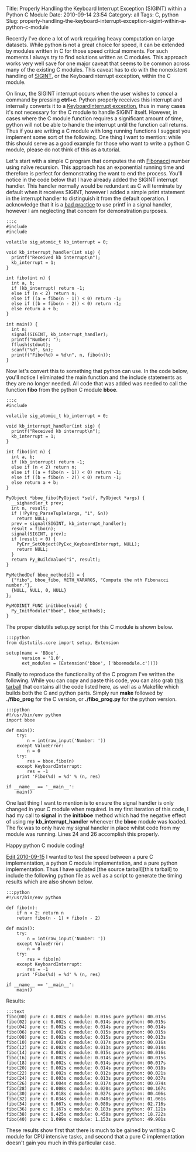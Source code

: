 Title: Properly Handling the Keyboard Interrupt Exception (SIGINT) within a Python C Module
Date: 2010-09-14 23:54
Category: all
Tags: C, python
Slug: properly-handling-the-keyboard-interrupt-exception-sigint-within-a-python-c-module

Recently I've done a lot of work requiring heavy computation on large datasets.
While python is not a great choice for speed, it can be extended by modules
written in C for those speed critical moments. For such moments I always try to
find solutions written as C modules. This approach works very well save for one
major caveat that seems to be common across many of the existing C modules.
This caveat has to do with the nonexistent handling of [SIGINT][], or the
KeyboardInterrupt exception, within the C module.

On linux, the SIGINT interrupt occurs when the user wishes to *cancel* a
command by pressing **ctrl+c**. Python properly receives this interrupt and
internally converts it to a [KeyboardInterrupt exception,][] thus in many cases
it's not necessary for the C module to handle SIGINT itself. However, in cases
where the C module function requires a significant amount of time, python will
not be able to handle the interrupt until the function call returns. Thus if
you are writing a C module with long running functions I suggest you implement
some sort of the following. One thing I want to mention: while this should
serve as a good example for those who want to write a python C module, please
do not think of this as a tutorial.

Let's start with a simple C program that computes the nth [Fibonacci][] number
using naïve recursion. This approach has an exponential running time and
therefore is perfect for demonstrating the want to end the process. You'll
notice in the code below that I have already added the SIGINT interrupt
handler. This handler normally would be redundant as C will terminate by
default when it receives SIGINT, however I added a simple print statement in
the interrupt handler to distinguish it from the default operation. I
acknowledge that it is a [bad practice][] to use printf in a signal handler,
however I am neglecting that concern for demonstration purposes.

    :::c
    #include 
    #include 

    volatile sig_atomic_t kb_interrupt = 0;

    void kb_interrupt_handler(int sig) {
      printf("Received kb interrupt\n");
      kb_interrupt = 1;
    }

    int fibo(int n) {
      int a, b;
      if (kb_interrupt) return -1;
      else if (n < 2) return n;
      else if ((a = fibo(n - 1)) < 0) return -1;
      else if ((b = fibo(n - 2)) < 0) return -1;
      else return a + b;
    }

    int main() {
      int n;
      signal(SIGINT, kb_interrupt_handler);
      printf("Number: ");
      fflush(stdout);
      scanf("%d", &n);
      printf("Fibo(%d) = %d\n", n, fibo(n));
    }

Now let's convert this to something that python can use. In the code below,
you'll notice I eliminated the main function and the include statements as they
are no longer needed. All code that was added was needed to call the function
**fibo** from the python C module **bboe**.

    :::c
    #include 

    volatile sig_atomic_t kb_interrupt = 0;

    void kb_interrupt_handler(int sig) {
      printf("Received kb interrupt\n");
      kb_interrupt = 1;
    }

    int fibo(int n) {
      int a, b;
      if (kb_interrupt) return -1;
      else if (n < 2) return n;
      else if ((a = fibo(n - 1)) < 0) return -1;
      else if ((b = fibo(n - 2)) < 0) return -1;
      else return a + b;
    }

    PyObject *bboe_fibo(PyObject *self, PyObject *args) {
      __sighandler_t prev;
      int n, result;
      if (!PyArg_ParseTuple(args, "i", &n))
        return NULL;
      prev = signal(SIGINT, kb_interrupt_handler);
      result = fibo(n);
      signal(SIGINT, prev);
      if (result < 0) {
        PyErr_SetObject(PyExc_KeyboardInterrupt, NULL);
        return NULL;
      }
      return Py_BuildValue("i", result);
    }

    PyMethodDef bboe_methods[] = {
      {"fibo", bboe_fibo, METH_VARARGS, "Compute the nth Fibonacci number."},
      {NULL, NULL, 0, NULL}
    };

    PyMODINIT_FUNC initbboe(void) {
      Py_InitModule("bboe", bboe_methods);
    }

The proper distutils setup.py script for this C module is shown below.

    :::python
    from distutils.core import setup, Extension

    setup(name = 'BBoe',
          version = '1.0',
          ext_modules = [Extension('bboe', ['bboemodule.c'])])

Finally to reproduce the functionality of the C program I've written the
following. While you can copy and paste this code, you can also grab [this
tarball][] that contains all the code listed here, as well as a Makefile which
builds both the C and python parts. Simply run **make** followed by
**./fibo\_prog** for the C version, or **./fibo\_prog.py** for the python
version.

    :::python
    #!/usr/bin/env python
    import bboe

    def main():
        try:
            n = int(raw_input('Number: '))
        except ValueError:
            n = 0
        try:
            res = bboe.fibo(n)
        except KeyboardInterrupt:
            res = -1
        print 'Fibo(%d) = %d' % (n, res)

    if __name__ == '__main__':
        main()

One last thing I want to mention is to ensure the signal handler is only
changed in your C module when required. In my first iteration of this code, I
had my call to **signal** in the **initbboe** method which had the negative
effect of using my **kb\_interrupt\_handler** whenever the **bboe** module was
loaded. The fix was to only have my signal handler in place whilst code from my
module was running. Lines 24 and 26 accomplish this properly.

Happy python C module coding!

<ins datetime="2010-09-15T22:13:25+00:00">
Edit 2010-09-15</ins>  
I wanted to test the speed between a pure C implementation, a python C module
implementation, and a pure python implementation. Thus I have updated [the
source tarball][this tarball] to include the following python file as well as a
script to generate the timing results which are also shown below.

    :::python
    #!/usr/bin/env python

    def fibo(n):
        if n < 2: return n
        return fibo(n - 1) + fibo(n - 2)    

    def main():
        try:
            n = int(raw_input('Number: '))
        except ValueError:
            n = 0
        try:
            res = fibo(n)
        except KeyboardInterrupt:
            res = -1
        print 'Fibo(%d) = %d' % (n, res)

    if __name__ == '__main__':
        main()

Results:

    :::text
    fibo(00) pure c: 0.002s c module: 0.016s pure python: 00.015s
    fibo(02) pure c: 0.002s c module: 0.014s pure python: 00.015s
    fibo(04) pure c: 0.002s c module: 0.014s pure python: 00.014s
    fibo(06) pure c: 0.002s c module: 0.015s pure python: 00.015s
    fibo(08) pure c: 0.002s c module: 0.015s pure python: 00.013s
    fibo(10) pure c: 0.002s c module: 0.017s pure python: 00.016s
    fibo(12) pure c: 0.002s c module: 0.013s pure python: 00.014s
    fibo(14) pure c: 0.002s c module: 0.015s pure python: 00.016s
    fibo(16) pure c: 0.002s c module: 0.014s pure python: 00.015s
    fibo(18) pure c: 0.002s c module: 0.014s pure python: 00.017s
    fibo(20) pure c: 0.002s c module: 0.014s pure python: 00.018s
    fibo(22) pure c: 0.002s c module: 0.012s pure python: 00.021s
    fibo(24) pure c: 0.003s c module: 0.013s pure python: 00.037s
    fibo(26) pure c: 0.004s c module: 0.017s pure python: 00.074s
    fibo(28) pure c: 0.008s c module: 0.020s pure python: 00.167s
    fibo(30) pure c: 0.018s c module: 0.027s pure python: 00.406s
    fibo(32) pure c: 0.034s c module: 0.040s pure python: 01.061s
    fibo(34) pure c: 0.067s c module: 0.080s pure python: 02.716s
    fibo(36) pure c: 0.167s c module: 0.183s pure python: 07.121s
    fibo(38) pure c: 0.425s c module: 0.450s pure python: 18.722s
    fibo(40) pure c: 1.099s c module: 1.153s pure python: 49.901s

These results show first that there is much to be gained by writing a C module
for CPU intensive tasks, and second that a pure C implementation doesn't gain
you much in this particular case.

  [SIGINT]: http://en.wikipedia.org/wiki/SIGINT_(POSIX)
  [KeyboardInterrupt exception,]: http://docs.python.org/library/exceptions.html#exceptions.KeyboardInterrupt
  [Fibonacci]: http://en.wikipedia.org/wiki/Fibonacci_number
  [bad practice]: http://linux.die.net/man/2/signal
  [this tarball]: /images/2010/09/bboe_module.tgz
